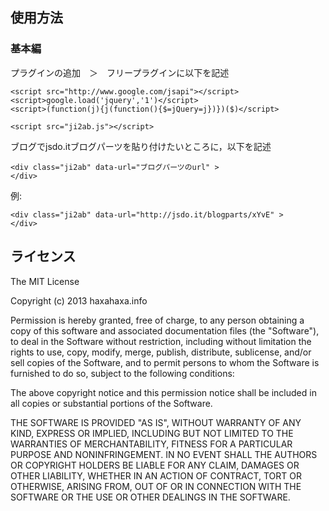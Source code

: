 使用方法
---
### 基本編
プラグインの追加　＞　フリープラグインに以下を記述

```
<script src="http://www.google.com/jsapi"></script>
<script>google.load('jquery','1')</script>
<script>(function(j){j(function(){$=jQuery=j})})($)</script>

<script src="ji2ab.js"></script>
```

ブログでjsdo.itブログパーツを貼り付けたいところに，以下を記述

```
<div class="ji2ab" data-url="ブログパーツのurl" >
</div>
```

例:

```
<div class="ji2ab" data-url="http://jsdo.it/blogparts/xYvE" >
</div>
```

ライセンス
--
The MIT License  
  
Copyright (c) 2013 haxahaxa.info  
  
Permission is hereby granted, free of charge, to any person obtaining a copy of this software and associated documentation files (the "Software"), to deal in the Software without restriction, including without limitation the rights to use, copy, modify, merge, publish, distribute, sublicense, and/or sell copies of the Software, and to permit persons to whom the Software is furnished to do so, subject to the following conditions:  
  
The above copyright notice and this permission notice shall be included in all copies or substantial portions of the Software.  
  
THE SOFTWARE IS PROVIDED "AS IS", WITHOUT WARRANTY OF ANY KIND, EXPRESS OR IMPLIED, INCLUDING BUT NOT LIMITED TO THE WARRANTIES OF MERCHANTABILITY, FITNESS FOR A PARTICULAR PURPOSE AND NONINFRINGEMENT. IN NO EVENT SHALL THE AUTHORS OR COPYRIGHT HOLDERS BE LIABLE FOR ANY CLAIM, DAMAGES OR OTHER LIABILITY, WHETHER IN AN ACTION OF CONTRACT, TORT OR OTHERWISE, ARISING FROM, OUT OF OR IN CONNECTION WITH THE SOFTWARE OR THE USE OR OTHER DEALINGS IN THE SOFTWARE.  
  

